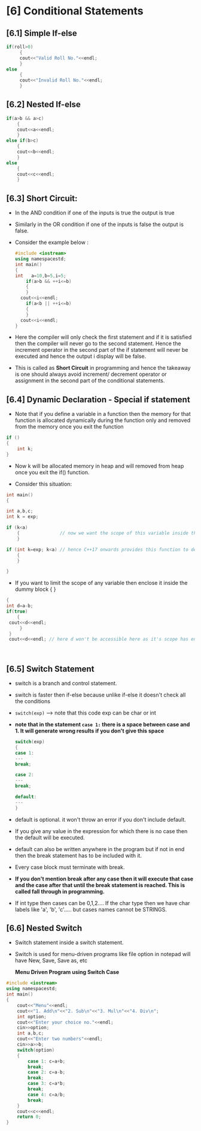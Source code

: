 # [6] Conditional Statements

## [6.1] Simple If-else

```c++
if(roll>0)
     {
     cout<<"Valid Roll No."<<endl;
     }
else
     {
     cout<<"Invalid Roll No."<<endl;
     }
```



## [6.2] Nested If-else

``` c++
if(a>b && a>c)
    {
    cout<<a<<endl;
    }
else if(b>c)
    {
    cout<<b<<endl;
    }
else
    {
    cout<<c<<endl;
    }
```

## [6.3] Short Circuit:

* In the AND condition if one of the inputs is true the output is true

* Similarly in the OR condition if one of the inputs is false the output is false.

* Consider the example below : 

  ```C++
  #include <iostream>
  using namespacestd;
  int main()
  {
  int	a=10,b=5,i=5;
      if(a>b && ++i<=b)
      {
      }
  	cout<<i<<endl;
      if(a<b || ++i<=b)
      {
      }
  	cout<<i<<endl;
  }
  ```

* Here the compiler will only check the first statement and if it is satisfied then the compiler will never go to the second statement. Hence the increment operator in the second part of the if statement will never be executed and hence the output i display will be false.
* This is called as **Short Circuit** in programming and hence the takeaway is one should always avoid increment/ decrement operator or assignment in the second part of the conditional statements.

## [6.4] Dynamic Declaration - Special if statement

* Note that if you define a variable in a function then the memory for that function is allocated dynamically during the function only and removed from the memory once you exit the function

```C++
if ()
{
	int k;
}
```



- Now k will be allocated memory in heap and will removed from heap once you exit the if() function.

* Consider this situation:

```C++
int main()
{

int a,b,c;
int k = exp;

if (k<a)
	{				// now we want the scope of this variable inside the if only
	}

if (int k=exp; k<a) // hence C++17 onwards provides this function to declare the scope just inside this if
	{
	}

}
```



* If you want to limit the scope of any variable then enclose it inside the dummy block { }

```c++
{
int d=a-b;
if(true)
	{
 cout<<d<<endl;
     }
 }
 cout<<d<<endl; // here d won't be accessible here as it's scope has ended in the last bracket

 
```

## [6.5] Switch Statement

- switch is a branch and control statement.

- switch is faster then if-else because unlike if-else it doesn't check all the conditions

- `switch(exp)` --> note that this code exp can be char or int

- **note that in the statement `case 1:` there is a space between case and 1. It will generate wrong results if you don't give this space**

  ```C++
  switch(exp)
  {
  case 1:
  ---
  break;
  
  case 2:
  ---
  break;
  
  default:
  ---
  }
  ```

- default is optional. it won't throw an error if you don't include default. 
- If you give any value in the expression for which there is no case then the default will be executed.
- default can also be written anywhere in the program but if not in end then the break statement has to be included with it.
- Every case block must terminate with break. 
- **If you don't mention break after any case then it will execute that case and the case after that until the break statement is reached. This is called fall through in programming.**
- If int type then cases can be 0,1,2.... If the char type then we have char labels like 'a', 'b', 'c'..... but cases names cannot be STRINGS.

## [6.6] Nested Switch

- Switch statement inside a switch statement.

- Switch is used for menu-driven programs like file option in notepad will have New, Save, Save as, etc

  **Menu Driven Program using Switch Case**

```c++
#include <iostream>
using namespacestd;
int main()
{
    cout<<"Menu"<<endl;
    cout<<"1. Add\n"<<"2. Sub\n"<<"3. Mul\n"<<"4. Div\n";
    int option;
    cout<<"Enter your choice no."<<endl;
    cin>>option;
    int a,b,c;
    cout<<"Enter two numbers"<<endl;
    cin>>a>>b;
    switch(option)
    {
        case 1: c=a+b;
        break;
        case 2: c=a-b;
        break;
        case 3: c=a*b;
        break;
        case 4: c=a/b;
        break;
    }
    cout<<c<<endl;
    return 0;
}
```

